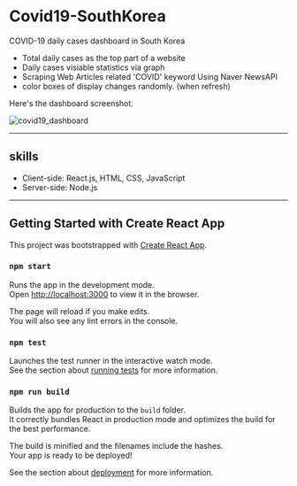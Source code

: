 # Covid19-SouthKorea
COVID-19 daily cases dashboard in South Korea 
* Total daily cases as the top part of a website
* Daily cases visiable statistics via graph
* Scraping Web Articles related 'COVID' keyword Using Naver NewsAPI
* color boxes of display changes randomly. (when refresh)

Here's the dashboard screenshot.

![covid19_dashboard](https://user-images.githubusercontent.com/72956452/108112140-05a75a80-70d9-11eb-8d9b-38c6ab66c989.jpg)

***
## skills 
* Client-side: React.js, HTML, CSS, JavaScript 
* Server-side: Node.js
***
## Getting Started with Create React App

This project was bootstrapped with [Create React App](https://github.com/facebook/create-react-app).

### `npm start`

Runs the app in the development mode.\
Open [http://localhost:3000](http://localhost:3000) to view it in the browser.

The page will reload if you make edits.\
You will also see any lint errors in the console.

### `npm test`

Launches the test runner in the interactive watch mode.\
See the section about [running tests](https://facebook.github.io/create-react-app/docs/running-tests) for more information.

### `npm run build`

Builds the app for production to the `build` folder.\
It correctly bundles React in production mode and optimizes the build for the best performance.

The build is minified and the filenames include the hashes.\
Your app is ready to be deployed!

See the section about [deployment](https://facebook.github.io/create-react-app/docs/deployment) for more information.
